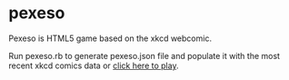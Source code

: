 pexeso
======

Pexeso is HTML5 game based on the xkcd webcomic.

Run pexeso.rb to generate pexeso.json file and populate it with the most recent xkcd comics data or [click here to play](http://xkcd.himynameismartin.cz/game/pexeso).
